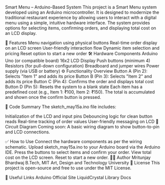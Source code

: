 Smart Menu – Arduino-Based System
This project is a Smart Menu system developed using an Arduino microcontroller. It is designed to modernize the traditional restaurant experience by allowing users to interact with a digital menu using a simple, intuitive hardware interface. The system provides options for selecting items, confirming orders, and displaying total cost on an LCD display.

📌 Features
Menu navigation using physical buttons
Real-time order display on an LCD screen
User-friendly interaction flow
Dynamic item selection and pricing
Reset option to start a new order
🛠️ Hardware Components
Arduino Uno (or compatible board)
16x2 LCD Display
Push buttons (minimum 4)
Resistors (for pull-down configuration)
Breadboard and jumper wires
Power supply (via USB or battery)
⚙️ Functionality Overview
Button A (Pin 2): Selects "Item 1" and adds its price
Button B (Pin 3): Selects "Item 2" and adds its price
Button C (Pin 4): Confirms the order and displays total cost
Button D (Pin 5): Resets the system to a blank state
Each item has a predefined cost (e.g., Item 1: ₹100, Item 2: ₹150). The total is accumulated and shown once the confirm button is pressed.

🧾 Code Summary
The sketch_may15a.ino file includes:

Initialization of the LCD and input pins
Debouncing logic for clean button reads
Real-time tracking of order values
User-friendly messaging on LCD
🔌 Circuit Diagram
Coming soon: A basic wiring diagram to show button-to-pin and LCD connections.

✅ How to Use
Connect the hardware components as per the wiring schematic.
Upload sketch_may15a.ino to your Arduino board via the Arduino IDE.
Press the buttons to select items and confirm your order.
View total cost on the LCD screen.
Reset to start a new order.
🧑‍💻 Author
Mritunjay Bhardwaj
B.Tech, MIT Art, Design and Technology University
📄 License
This project is open-source and free to use under the MIT License.

🔗 Useful Links
Arduino Official Site
LiquidCrystal Library Docs

